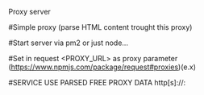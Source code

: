 Proxy server

#Simple proxy (parse HTML content trought this proxy)

#Start server via pm2 or just node...

#Set in request <PROXY_URL> as proxy parameter (https://www.npmjs.com/package/request#proxies)(e.x)

#SERVICE USE PARSED FREE PROXY DATA http[s]://<IP>:<PORT>
